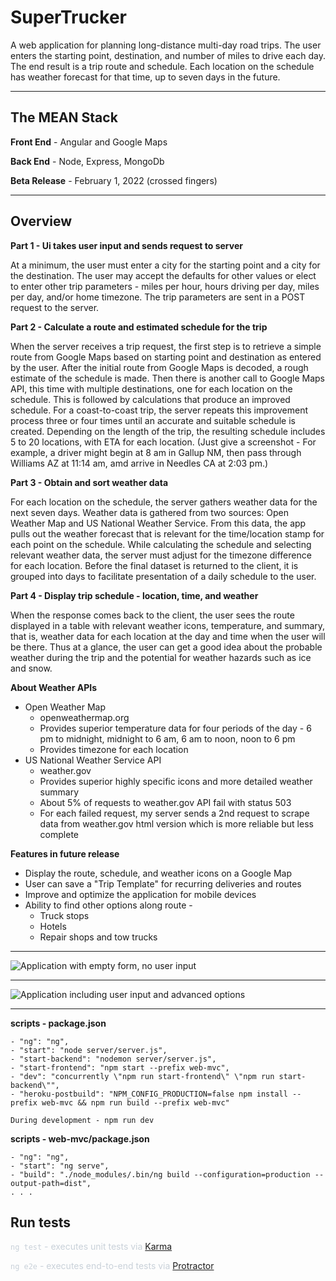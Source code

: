 # SuperTrucker

A web application for planning long-distance multi-day road trips. The user enters the starting point, destination, and number of miles to drive each day. The end result is a trip route and schedule. Each location on the schedule has weather forecast for that time, up to seven days in the future.

- - -

## The MEAN Stack

**Front End** \- Angular and Google Maps

**Back End** \- Node\, Express\, MongoDb

**Beta Release** \- February 1\, 2022 \(crossed fingers\)

- - -

## Overview

**Part 1 - Ui takes user input and sends request to server**

At a minimum, the user must enter a city for the starting point and a city for the destination. The user may accept the defaults for other values or elect to enter other trip parameters - miles per hour, hours driving per day, miles per day, and/or home timezone. The trip parameters are sent in a POST request to the server.

**Part 2 - Calculate a route and estimated schedule for the trip**

When the server receives a trip request, the first step is to retrieve a simple route from Google Maps based on starting point and destination as entered by the user. After the initial route from Google Maps is decoded, a rough estimate of the schedule is made. Then there is another call to Google Maps API, this time with multiple destinations, one for each location on the schedule. This is followed by calculations that produce an improved schedule. For a coast-to-coast trip, the server repeats this improvement process three or four times until an accurate and suitable schedule is created. Depending on the length of the trip, the resulting schedule includes 5 to 20 locations, with ETA for each location. (Just give a screenshot - For example, a driver might begin at 8 am in Gallup NM, then pass through Williams AZ at 11:14 am, amd arrive in Needles CA at 2:03 pm.)

**Part 3 - Obtain and sort weather data**

For each location on the schedule, the server gathers weather data for the next seven days. Weather data is gathered from two sources: Open Weather Map and US National Weather Service. From this data, the app pulls out the weather forecast that is relevant for the time/location stamp for each point on the schedule. While calculating the schedule and selecting relevant weather data, the server must adjust for the timezone difference for each location. Before the final dataset is returned to the client, it is grouped into days to facilitate presentation of a daily schedule to the user.

**Part 4 - Display trip schedule - location, time, and weather**

When the response comes back to the client, the user sees the route displayed in a table with relevant weather icons, temperature, and summary, that is, weather data for each location at the day and time when the user will be there. Thus at a glance, the user can get a good idea about the probable weather during the trip and the potential for weather hazards such as ice and snow.

**About Weather APIs**

* Open Weather Map
    * openweathermap.org
    * Provides superior temperature data for four periods of the day - 6 pm to midnight, midnight to 6 am, 6 am to noon, noon to 6 pm
    * Provides timezone for each location
* US National Weather Service API
    * weather.gov
    * Provides superior highly specific icons and more detailed weather summary
    * About 5% of requests to weather.gov API fail with status 503
    * For each failed request, my server sends a 2nd request to scrape data from weather.gov html version which is more reliable but less complete

**Features in future release**

* Display the route, schedule, and weather icons on a Google Map
* User can save a "Trip Template" for recurring deliveries and routes
* Improve and optimize the application for mobile devices
* Ability to find other options along route -
    * Truck stops
    * Hotels
    * Repair shops and tow trucks

- - -

![Application with empty form, no user input](./imgs_readme/app_no_input.png?raw=true)

- - -

![Application including user input and advanced options](./imgs_readme/app_w_input.png?raw=true)

- - -

**scripts - package.json**

```
- "ng": "ng",
- "start": "node server/server.js",
- "start-backend": "nodemon server/server.js",
- "start-frontend": "npm start --prefix web-mvc",
- "dev": "concurrently \"npm run start-frontend\" \"npm run start-backend\"",
- "heroku-postbuild": "NPM_CONFIG_PRODUCTION=false npm install --prefix web-mvc && npm run build --prefix web-mvc"

During development - npm run dev
```

**scripts - web-mvc/package.json**

```
- "ng": "ng",
- "start": "ng serve",
- "build": "./node_modules/.bin/ng build --configuration=production --output-path=dist",
. . .
```

## Run tests

<span class="colour" style="color:rgb(201, 209, 217)">`ng test` - executes unit tests via [Karma](https://karma-runner.github.io/)</span>

<span class="colour" style="color:rgb(201, 209, 217)">`ng e2e` - executes end-to-end tests via [Protractor](http://www.protractortest.org/)</span>

##